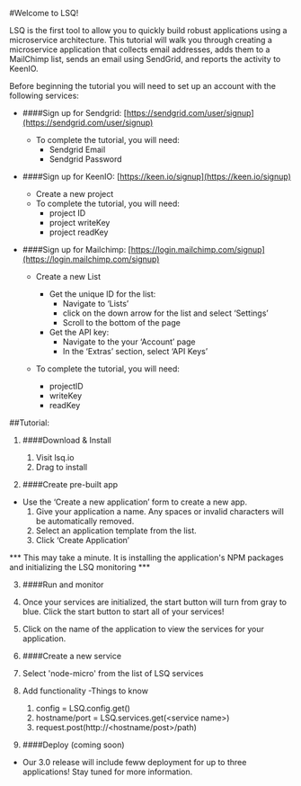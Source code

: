 #Welcome to LSQ!

LSQ is the first tool to allow you to quickly build robust applications using a microservice architecture. This tutorial will walk you through creating a microservice application that collects email addresses, adds them to a MailChimp list, sends an email using SendGrid, and reports the activity to KeenIO.

Before beginning the tutorial you will need to set up an account with the following services:

- ####Sign up for Sendgrid: [https://sendgrid.com/user/signup](https://sendgrid.com/user/signup) 
  - To complete the tutorial, you will need: 
    - Sendgrid Email 
    - Sendgrid Password 
    
- ####Sign up for KeenIO: [https://keen.io/signup](https://keen.io/signup)
  - Create a new project  
  - To complete the tutorial, you will need: 
    - project ID 
    - project writeKey 
    - project readKey 

- ####Sign up for Mailchimp: [https://login.mailchimp.com/signup](https://login.mailchimp.com/signup) 
  - Create a new List
    - Get the unique ID for the list: 
      - Navigate to ‘Lists’ 
      - click on the down arrow for the list and select ‘Settings’ 
      - Scroll to the bottom of the page 
    - Get the API key: 
      - Navigate to the your ‘Account’ page 
      - In the ‘Extras’ section, select ‘API Keys’ 

  - To complete the tutorial, you will need: 
    - projectID 
    - writeKey 
    - readKey 

##Tutorial:

1. ####Download & Install 
    1. Visit lsq.io 
    2. Drag to install 

2. ####Create pre-built app 
  - Use the ‘Create a new application’ form to create a new app. 
    1. Give your application a name. Any spaces or invalid characters will be automatically removed. 
    2. Select an application template from the list. 
    3. Click ‘Create Application’ 

  *** This may take a minute. It is installing the application's NPM packages and initializing the LSQ monitoring *** 

3. ####Run and monitor 
  1. Once your services are initialized, the start button will turn from gray to blue. Click the start button to start all of your services! 
  2. Click on the name of the application to view the services for your application. 

4. ####Create a new service 
  1. Select 'node-micro' from the list of LSQ services 
  2. Add functionality 
    -Things to know 
      1. config = LSQ.config.get() 
      2. hostname/port = LSQ.services.get(&lt;service name&gt;) 
      3. request.post(http://&lt;hostname/post&gt;/path)

5. ####Deploy (coming soon)
  - Our 3.0 release will include feww deployment for up to three applications! Stay tuned for more information.
